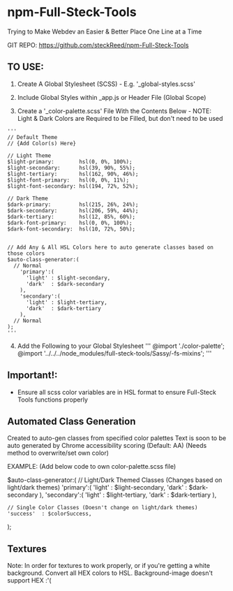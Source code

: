 # npm-Full-Steck-Tools
Trying to Make Webdev an Easier &amp; Better Place One Line at a Time

GIT REPO: https://github.com/steckReed/npm-Full-Steck-Tools

## TO USE:
  1. Create A Global Stylesheet (SCSS)
    - E.g. '_global-styles.scss'

  2. Include Global Styles within _app.js or Header File (Global Scope)

  3. Create a '_color-palette.scss' File With the Contents Below
    - NOTE: Light & Dark Colors are Required to be Filled, but don't need to be used

    '''
    // Default Theme
    // {Add Color(s) Here}

    // Light Theme
    $light-primary:        hsl(0, 0%, 100%);
    $light-secondary:      hsl(39, 90%, 55%);
    $light-tertiary:       hsl(162, 90%, 46%);
    $light-font-primary:   hsl(0, 0%, 11%);
    $light-font-secondary: hsl(194, 72%, 52%);

    // Dark Theme
    $dark-primary:         hsl(215, 26%, 24%);
    $dark-secondary:       hsl(206, 59%, 44%);
    $dark-tertiary:        hsl(12, 85%, 60%);
    $dark-font-primary:    hsl(0, 0%, 100%);
    $dark-font-secondary:  hsl(10, 72%, 50%);


    // Add Any & All HSL Colors here to auto generate classes based on those colors
    $auto-class-generator:(
      // Normal
        'primary':(
          'light' : $light-secondary,
          'dark'  : $dark-secondary
        ),
        'secondary':(
          'light' : $light-tertiary,
          'dark'  : $dark-tertiary
        ),
      // Normal
    );
    '''

  4. Add the Following to your Global Stylesheet
    '''
    @import './color-palette';
    @import '../../../node_modules/full-steck-tools/Sassy/-fs-mixins';
    '''

## Important!: 
  - Ensure all scss color variables are in HSL format to ensure Full-Steck Tools functions properly

## Automated Class Generation
  Created to auto-gen classes from specified color palettes
  Text is soon to be auto generated by Chrome accessibility scoring (Default: AA)
    (Needs method to overwrite/set own color)
  
  EXAMPLE: (Add below code to own color-palette.scss file)

  $auto-class-generator:(
    // Light/Dark Themed Classes (Changes based on light/dark themes)
    'primary':(
      'light' : $light-secondary,
      'dark'  : $dark-secondary
    ),
    'secondary':(
      'light' : $light-tertiary,
      'dark'  : $dark-tertiary
    ),

    // Single Color Classes (Doesn't change on light/dark themes)
    'success'  : $colorSuccess,
  );

## Textures
  Note: In order for textures to work properly, or if you're getting a white background.
        Convert all HEX colors to HSL. Background-image doesn't support HEX :'(